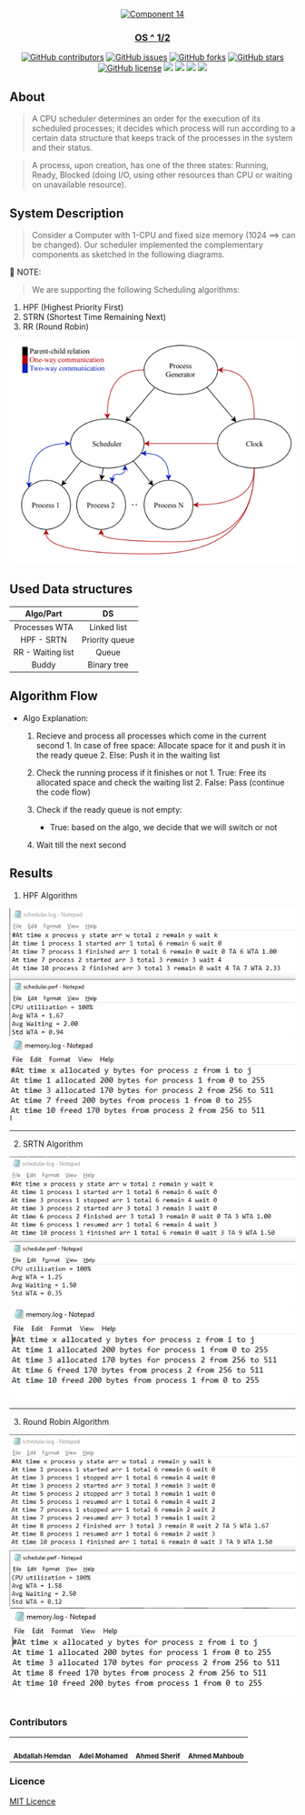 <div align="center">
<a href="https://github.com/AbdallahHemdan/Sqrt_OS" rel="noopener">
  
  ![Component 14](https://user-images.githubusercontent.com/40190772/104843823-48f18c00-58d5-11eb-946f-510a76db56b3.png)

</div>

<h3 align="center">OS ^ 1/2</h3>

<div align="center">
  
  [![GitHub contributors](https://img.shields.io/github/contributors/AbdallahHemdan/Sqrt_OS)](https://github.com/AbdallahHemdan/Sqrt_OS/contributors)
  [![GitHub issues](https://img.shields.io/github/issues/AbdallahHemdan/Sqrt_OS)](https://github.com/AbdallahHemdan/Sqrt_OS/issues)
  [![GitHub forks](https://img.shields.io/github/forks/AbdallahHemdan/Sqrt_OS)](https://github.com/AbdallahHemdan/Sqrt_OS/network)
  [![GitHub stars](https://img.shields.io/github/stars/AbdallahHemdan/Sqrt_OS)](https://github.com/AbdallahHemdan/Sqrt_OS/stargazers)
  [![GitHub license](https://img.shields.io/github/license/AbdallahHemdan/Sqrt_OS)](https://github.com/AbdallahHemdan/Sqrt_OS/blob/master/LICENSE)
  <img src="https://img.shields.io/github/languages/count/AbdallahHemdan/Sqrt_OS" />
  <img src="https://img.shields.io/github/languages/top/AbdallahHemdan/Sqrt_OS" />
  <img src="https://img.shields.io/github/languages/code-size/AbdallahHemdan/Sqrt_OS" />
  <img src="https://img.shields.io/github/issues-pr-raw/AbdallahHemdan/Sqrt_OS" />

</div>

## About
> A CPU scheduler determines an order for the execution of its scheduled processes; it
> decides which process will run according to a certain data structure that keeps track
> of the processes in the system and their status.

> A process, upon creation, has one of the three states: Running, Ready, Blocked (doing
> I/O, using other resources than CPU or waiting on unavailable resource).

## System Description

> Consider a Computer with 1-CPU and fixed size memory (1024 ==> can be changed).
> Our scheduler implemented the complementary components as sketched in the following diagrams.

📌 NOTE:

> We are supporting the following Scheduling algorithms:

1. HPF (Highest Priority First)
2. STRN (Shortest Time Remaining Next)
3. RR (Round Robin)

<div align='center'><img src="assets/diagram.png"></div>

## Used Data structures

|     Algo/Part     |       DS       |
|:-----------------:|:--------------:|
|   Processes WTA   |  Linked list   |
|    HPF - SRTN     | Priority queue |
| RR - Waiting list |     Queue      |
|       Buddy       |  Binary tree   |

## Algorithm Flow

- Algo Explanation:
    1. Recieve and process all processes which come in the current second
      1. In case of free space: Allocate space for it and push it in the ready queue
      2. Else: Push it in the waiting list

    2. Check the running process if it finishes or not
      1. True: Free its allocated space and check the waiting list
      2. False: Pass (continue the code flow)
    3. Check if the ready queue is not empty:
       - True: based on the algo, we decide that we will switch or not
    4. Wait till the next second


## Results
1. HPF Algorithm

<div align='center'><img src="assets/HPF_result_P1.png"></div>
<div align='center'><img src="assets/HPF_result_P2.png"></div>
  
<hr />

2. SRTN Algorithm

<div align='center'><img src="assets/SRTN_result_P1.png"></div>
<div align='center'><img src="assets/SRTN_result_P2.png"></div>

<hr />

3. Round Robin Algorithm

<div align='center'><img src="assets/RR_result_P1.png"></div>
<div align='center'><img src="assets/RR_result_P2.png"></div>
        
### Contributors
<table>
  <tr>
    <td align="center"><a href="https://github.com/AbdallahHemdan"><img src="https://avatars1.githubusercontent.com/u/40190772?s=460&v=4" width="150px;" alt=""/><br /><sub><b>Abdallah Hemdan</b></sub></a><br /></td>
     <td align="center"><a href="https://github.com/AdelRizq"><img src="https://avatars2.githubusercontent.com/u/40351413?s=460&v=4" width="150px;" alt=""/><br /><sub><b>Adel Mohamed</b></sub></a><br /></td>
     <td align="center"><a href="https://github.com/ahmedsherif304"><img src="https://avatars1.githubusercontent.com/u/40776441?s=460&u=9939dbf6811189204bef5360d51cccfc9765d2a7&v=4" width="150px;" alt=""/><br /><sub><b>Ahmed Sherif</b></sub></a><br /></td>
     <td align="center"><a href="https://github.com/Mahboub99"><img src="https://avatars3.githubusercontent.com/u/43186742?s=460&v=4" width="150px;" alt=""/><br /><sub><b>Ahmed Mahboub</b></sub></a><br /></td>
  </tr>
 </table>

### Licence
[MIT Licence](https://github.com/AbdallahHemdan/Sqrt_OS/blob/main/LICENSE)
